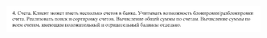 ![Task 4](https://github.com/9bagel/epam_training/blob/master/src/com/epam/programming_with_classes/agregation_and_composition/customer/README.jpg)
